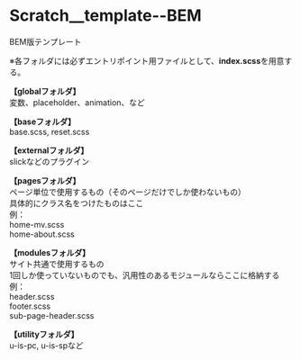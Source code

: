 # Scratch__template--BEM
BEM版テンプレート

※各フォルダには必ずエントリポイント用ファイルとして、**index.scss**を用意する。

**【globalフォルダ】**<br/>
変数、placeholder、animation、など

**【baseフォルダ】**<br/>
base.scss, reset.scss

**【externalフォルダ】**<br/>
slickなどのプラグイン

**【pagesフォルダ】**<br/>
ページ単位で使用するもの（そのページだけでしか使わないもの）<br/>
具体的にクラス名をつけたものはここ<br/>
例：<br/>
home-mv.scss<br/>
home-about.scss<br/>

**【modulesフォルダ】**<br/>
サイト共通で使用するもの<br/>
1回しか使っていないものでも、汎用性のあるモジュールならここに格納する<br/>
例：<br/>
header.scss<br/>
footer.scss<br/>
sub-page-header.scss<br/>

**【utilityフォルダ】**<br/>
u-is-pc, u-is-spなど
